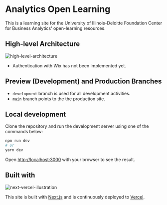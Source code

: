 # Analytics Open Learning

This is a learning site for the University of Illinois-Deloitte Foundation Center for Business Analytics' open-learning resources.

## High-level Architecture

![high-level-architecture](https://user-images.githubusercontent.com/1064036/170509771-d79c0d70-1746-43db-ac80-0f9f83d305a4.jpg)

* Authentication with Wix has not been implemented yet.

## Preview (Development) and Production Branches

- `development` branch is used for all development activities.
- `main` branch points to the the production site.

## Local development

Clone the repository and run the development server using one of the commands below:

```bash
npm run dev
# or
yarn dev
```

Open [http://localhost:3000](http://localhost:3000) with your browser to see the result.

## Built with

![next-vercel-illustration](https://user-images.githubusercontent.com/1064036/89702608-860a2900-d908-11ea-83ad-aa228b4322ae.jpg)

This site is built with [Next.js](https://nextjs.org/) and is continuously deployed to [Vercel](https://vercel.com/).
